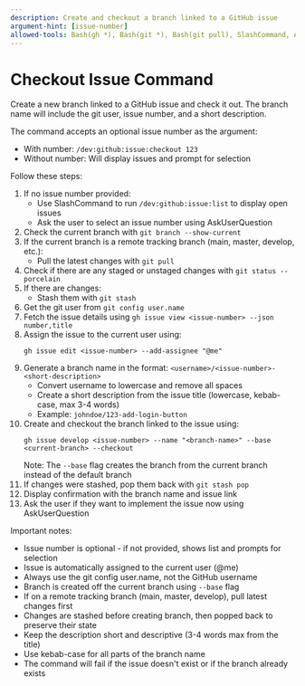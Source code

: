 ```yaml
---
description: Create and checkout a branch linked to a GitHub issue
argument-hint: [issue-number]
allowed-tools: Bash(gh *), Bash(git *), Bash(git pull), SlashCommand, AskUserQuestion
---
```


# Checkout Issue Command

Create a new branch linked to a GitHub issue and check it out. The branch name will include the git user, issue number, and a short description.

The command accepts an optional issue number as the argument:
- With number: `/dev:github:issue:checkout 123`
- Without number: Will display issues and prompt for selection

Follow these steps:
1. If no issue number provided:
   - Use SlashCommand to run `/dev:github:issue:list` to display open issues
   - Ask the user to select an issue number using AskUserQuestion
2. Check the current branch with `git branch --show-current`
3. If the current branch is a remote tracking branch (main, master, develop, etc.):
   - Pull the latest changes with `git pull`
4. Check if there are any staged or unstaged changes with `git status --porcelain`
5. If there are changes:
   - Stash them with `git stash`
6. Get the git user from `git config user.name`
7. Fetch the issue details using `gh issue view <issue-number> --json number,title`
8. Assign the issue to the current user using:
   ```
   gh issue edit <issue-number> --add-assignee "@me"
   ```
9. Generate a branch name in the format: `<username>/<issue-number>-<short-description>`
   - Convert username to lowercase and remove all spaces
   - Create a short description from the issue title (lowercase, kebab-case, max 3-4 words)
   - Example: `johndoe/123-add-login-button`
10. Create and checkout the branch linked to the issue using:
    ```
    gh issue develop <issue-number> --name "<branch-name>" --base <current-branch> --checkout
    ```
    Note: The `--base` flag creates the branch from the current branch instead of the default branch
11. If changes were stashed, pop them back with `git stash pop`
12. Display confirmation with the branch name and issue link
13. Ask the user if they want to implement the issue now using AskUserQuestion

Important notes:
- Issue number is optional - if not provided, shows list and prompts for selection
- Issue is automatically assigned to the current user (@me)
- Always use the git config user.name, not the GitHub username
- Branch is created off the current branch using `--base` flag
- If on a remote tracking branch (main, master, develop), pull latest changes first
- Changes are stashed before creating branch, then popped back to preserve their state
- Keep the description short and descriptive (3-4 words max from the title)
- Use kebab-case for all parts of the branch name
- The command will fail if the issue doesn't exist or if the branch already exists
